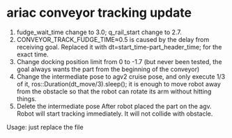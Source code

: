 # ariac conveyor tracking update
1.	fudge_wait_time change to 3.0; q_rail_start change to 2.7.
2.	CONVEYOR_TRACK_FUDGE_TIME≈0.5 is caused by the delay from receiving goal. Replaced it with dt=start_time-part_header_time; for the exact time.
3.	Change docking position limit from 0 to -1.7 (but never been tested, the goal always wants the part from the beginning of the conveyor)
4.	Change the intermediate pose to agv2 cruise pose, and only execute 1/3 of it,   ros::Duration(dt_move/3).sleep(); it is enough to move robot away from the obstacle so that the robot can rotate its arm without hitting things.
5.	Delete the intermediate pose After robot placed the part on the agv. Robot will start tracking immediately. It will not collide with obstacle.

Usage: just replace the file
